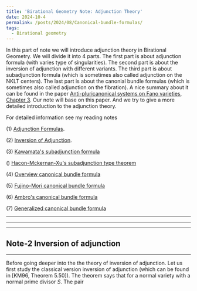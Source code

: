 ```yaml
---
title: 'Birational Geometry Note: Adjunction Theory'
date: 2024-10-4
permalink: /posts/2024/08/Canonical-bundle-formulas/
tags:
  - Birational geometry
---
```


In this part of note we will introduce adjunction theory in Birational Geometry. We will divide it into 4 parts. The first part is about adjunction formula (with varies type of singularities). The second part is about the inversion of adjunction with different variants. The third part is about subadjunction formula (which is sometimes also called adjunction on the NKLT centers). The last part is about the canonial bundle formulas (which is sometimes also called adjunction on the fibration). A nice summary about it can be found in the paper [Anti-pluricanonical systems
on Fano varieties, Chapter 3](https://annals.math.princeton.edu/2019/190-2/p01). Our note will base on this paper. And we try to give a more detailed introduction to the adjunction theory.


For detailed information see my reading notes 

(1) [Adjunction Formulas]().

(2) [Inversion of Adjunction](). 

(3) [Kawamata's subadjunction formula](https://yilimath.github.io/files/Birational/CanonicalBundleFormula/KawamataSubadjunction.pdf)

() [Hacon-Mckernan-Xu's subadjunction type theorem]()

(4) [Overview canonical bundle formula](https://yilimath.github.io/files/Birational/CanonicalBundleFormula/OverviewCanonicalBundle.pdf)

(5) [Fujino-Mori canonical bundle formula](https://yilimath.github.io/files/Birational/CanonicalBundleFormula/FujinoMoriCanonicalBundle.pdf)

(6) [Ambro's canonical bundle formula](https://yilimath.github.io/files/Birational/CanonicalBundleFormula/AmbroCanonicalBundle.pdf)

(7) [Generalized canonical bundle formula](https://yilimath.github.io/files/Birational/CanonicalBundleFormula/GeneralizedCanonicalBundle.pdf)


---


---


---
## Note-2 Inversion of adjunction
---


Before going deeper into the the theory of inversion of adjunction. Let us first study the classical version inversion of adjunction (which can be found in [KM96, Theorem 5.50]). The theorem says that for a normal variety with a normal prime divisor $S$. The pair 